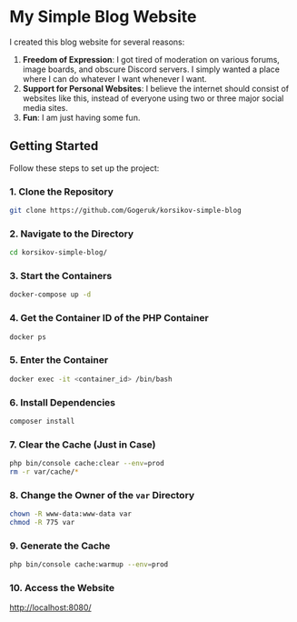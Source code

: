 # My Simple Blog Website

I created this blog website for several reasons:

1. **Freedom of Expression**: I got tired of moderation on various forums, image boards, and obscure Discord servers. I simply wanted a place where I can do whatever I want whenever I want.
2. **Support for Personal Websites**: I believe the internet should consist of websites like this, instead of everyone using two or three major social media sites.
3. **Fun**: I am just having some fun.

## Getting Started

Follow these steps to set up the project:

### 1. Clone the Repository
```bash
git clone https://github.com/Gogeruk/korsikov-simple-blog
```

### 2. Navigate to the Directory
```bash
cd korsikov-simple-blog/
```

### 3. Start the Containers
```bash
docker-compose up -d
```

### 4. Get the Container ID of the PHP Container
```bash
docker ps
```

### 5. Enter the Container
```bash
docker exec -it <container_id> /bin/bash
```

### 6. Install Dependencies
```bash
composer install
```

### 7. Clear the Cache (Just in Case)
```bash
php bin/console cache:clear --env=prod
rm -r var/cache/*
```

### 8. Change the Owner of the `var` Directory
```bash
chown -R www-data:www-data var
chmod -R 775 var
```

### 9. Generate the Cache
```bash
php bin/console cache:warmup --env=prod
```

### 10. Access the Website
[http://localhost:8080/](http://localhost:8080/)